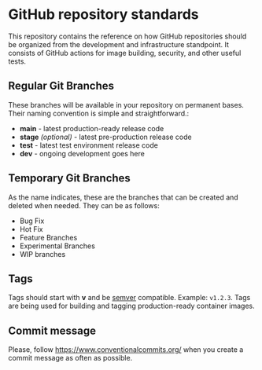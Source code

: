 # GitHub repository standards
This repository contains the reference on how GitHub repositories should be organized from the development and infrastructure standpoint. It consists of GitHub actions for image building, security, and other useful tests.

## Regular Git Branches
These branches will be available in your repository on permanent bases. Their naming convention is simple and straightforward.:
- **main** - latest production-ready release code
- **stage** *(optional)* - latest pre-production release code
- **test** - latest test environment release code
- **dev** - ongoing development goes here

## Temporary Git Branches
As the name indicates, these are the branches that can be created and deleted when needed. They can be as follows:

- Bug Fix
- Hot Fix
- Feature Branches
- Experimental Branches
- WIP branches

## Tags
Tags should start with **v** and be [semver](https://semver.org/) compatible. Example: `v1.2.3`. Tags are being used for building and tagging production-ready container images.

## Commit message
Please, follow https://www.conventionalcommits.org/ when you create a commit message as often as possible.

